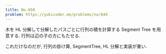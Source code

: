 ```yaml
---
title: No.650
problem: https://yukicoder.me/problems/no/649
---
```

木を HL 分解して分解したパスごとに行列の積を計算する Segment Tree を用意する. 行列は辺の子の方にもたせる.

これだけなのだが, 行列の掛け算, SegmentTree, HL 分解と実装が重い.
